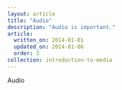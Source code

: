 ```yaml
---
layout: article
title: "Audio"
description: "Audio is important."
article:
  written_on: 2014-01-01
  updated_on: 2014-01-06
  order: 3
collection: introduction-to-media
---
```


Audio
    <audio> tag